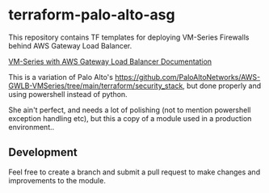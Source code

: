 # terraform-palo-alto-asg


This repository contains TF templates for deploying VM-Series Firewalls behind AWS Gateway Load Balancer.

[VM-Series with AWS Gateway Load Balancer Documentation](https://docs.paloaltonetworks.com/vm-series/10-0/vm-series-deployment/set-up-the-vm-series-firewall-on-aws/vm-series-integration-with-gateway-load-balancer.html)

This is a variation of Palo Alto's https://github.com/PaloAltoNetworks/AWS-GWLB-VMSeries/tree/main/terraform/security_stack, but done properly and using powershell instead of python. 

She ain't perfect, and needs a lot of polishing (not to mention powershell exception handling etc), but this a copy of a module used in a production environment.. 


## Development

Feel free to create a branch and submit a pull request to make changes and improvements to the module.